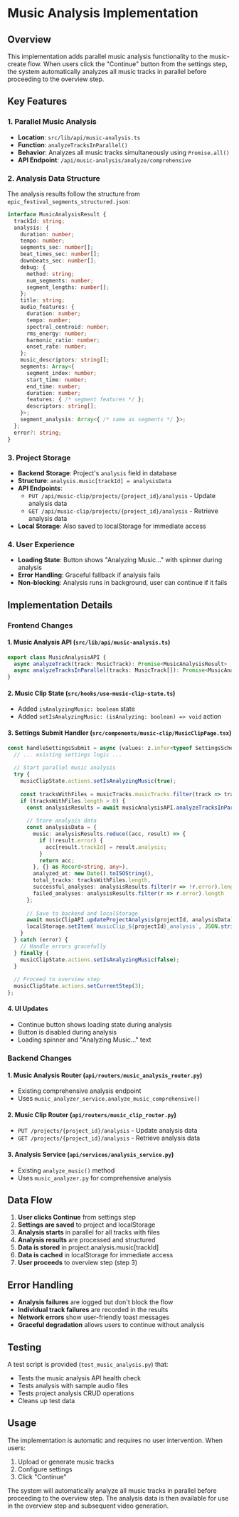 # Music Analysis Implementation

## Overview
This implementation adds parallel music analysis functionality to the music-create flow. When users click the "Continue" button from the settings step, the system automatically analyzes all music tracks in parallel before proceeding to the overview step.

## Key Features

### 1. Parallel Music Analysis
- **Location**: `src/lib/api/music-analysis.ts`
- **Function**: `analyzeTracksInParallel()`
- **Behavior**: Analyzes all music tracks simultaneously using `Promise.all()`
- **API Endpoint**: `/api/music-analysis/analyze/comprehensive`

### 2. Analysis Data Structure
The analysis results follow the structure from `epic_festival_segments_structured.json`:
```typescript
interface MusicAnalysisResult {
  trackId: string;
  analysis: {
    duration: number;
    tempo: number;
    segments_sec: number[];
    beat_times_sec: number[];
    downbeats_sec: number[];
    debug: {
      method: string;
      num_segments: number;
      segment_lengths: number[];
    };
    title: string;
    audio_features: {
      duration: number;
      tempo: number;
      spectral_centroid: number;
      rms_energy: number;
      harmonic_ratio: number;
      onset_rate: number;
    };
    music_descriptors: string[];
    segments: Array<{
      segment_index: number;
      start_time: number;
      end_time: number;
      duration: number;
      features: { /* segment features */ };
      descriptors: string[];
    }>;
    segment_analysis: Array<{ /* same as segments */ }>;
  };
  error?: string;
}
```

### 3. Project Storage
- **Backend Storage**: Project's `analysis` field in database
- **Structure**: `analysis.music[trackId] = analysisData`
- **API Endpoints**:
  - `PUT /api/music-clip/projects/{project_id}/analysis` - Update analysis data
  - `GET /api/music-clip/projects/{project_id}/analysis` - Retrieve analysis data
- **Local Storage**: Also saved to localStorage for immediate access

### 4. User Experience
- **Loading State**: Button shows "Analyzing Music..." with spinner during analysis
- **Error Handling**: Graceful fallback if analysis fails
- **Non-blocking**: Analysis runs in background, user can continue if it fails

## Implementation Details

### Frontend Changes

#### 1. Music Analysis API (`src/lib/api/music-analysis.ts`)
```typescript
export class MusicAnalysisAPI {
  async analyzeTrack(track: MusicTrack): Promise<MusicAnalysisResult>
  async analyzeTracksInParallel(tracks: MusicTrack[]): Promise<MusicAnalysisResult[]>
}
```

#### 2. Music Clip State (`src/hooks/use-music-clip-state.ts`)
- Added `isAnalyzingMusic: boolean` state
- Added `setIsAnalyzingMusic: (isAnalyzing: boolean) => void` action

#### 3. Settings Submit Handler (`src/components/music-clip/MusicClipPage.tsx`)
```typescript
const handleSettingsSubmit = async (values: z.infer<typeof SettingsSchema>) => {
  // ... existing settings logic ...
  
  // Start parallel music analysis
  try {
    musicClipState.actions.setIsAnalyzingMusic(true);
    
    const tracksWithFiles = musicTracks.musicTracks.filter(track => track.file);
    if (tracksWithFiles.length > 0) {
      const analysisResults = await musicAnalysisAPI.analyzeTracksInParallel(tracksWithFiles);
      
      // Store analysis data
      const analysisData = {
        music: analysisResults.reduce((acc, result) => {
          if (!result.error) {
            acc[result.trackId] = result.analysis;
          }
          return acc;
        }, {} as Record<string, any>),
        analyzed_at: new Date().toISOString(),
        total_tracks: tracksWithFiles.length,
        successful_analyses: analysisResults.filter(r => !r.error).length,
        failed_analyses: analysisResults.filter(r => r.error).length
      };
      
      // Save to backend and localStorage
      await musicClipAPI.updateProjectAnalysis(projectId, analysisData);
      localStorage.setItem(`musicClip_${projectId}_analysis`, JSON.stringify(analysisData));
    }
  } catch (error) {
    // Handle errors gracefully
  } finally {
    musicClipState.actions.setIsAnalyzingMusic(false);
  }
  
  // Proceed to overview step
  musicClipState.actions.setCurrentStep(3);
};
```

#### 4. UI Updates
- Continue button shows loading state during analysis
- Button is disabled during analysis
- Loading spinner and "Analyzing Music..." text

### Backend Changes

#### 1. Music Analysis Router (`api/routers/music_analysis_router.py`)
- Existing comprehensive analysis endpoint
- Uses `music_analyzer_service.analyze_music_comprehensive()`

#### 2. Music Clip Router (`api/routers/music_clip_router.py`)
- `PUT /projects/{project_id}/analysis` - Update analysis data
- `GET /projects/{project_id}/analysis` - Retrieve analysis data

#### 3. Analysis Service (`api/services/analysis_service.py`)
- Existing `analyze_music()` method
- Uses `music_analyzer.py` for comprehensive analysis

## Data Flow

1. **User clicks Continue** from settings step
2. **Settings are saved** to project and localStorage
3. **Analysis starts** in parallel for all tracks with files
4. **Analysis results** are processed and structured
5. **Data is stored** in project.analysis.music[trackId]
6. **Data is cached** in localStorage for immediate access
7. **User proceeds** to overview step (step 3)

## Error Handling

- **Analysis failures** are logged but don't block the flow
- **Individual track failures** are recorded in the results
- **Network errors** show user-friendly toast messages
- **Graceful degradation** allows users to continue without analysis

## Testing

A test script is provided (`test_music_analysis.py`) that:
- Tests the music analysis API health check
- Tests analysis with sample audio files
- Tests project analysis CRUD operations
- Cleans up test data

## Usage

The implementation is automatic and requires no user intervention. When users:
1. Upload or generate music tracks
2. Configure settings
3. Click "Continue"

The system will automatically analyze all music tracks in parallel before proceeding to the overview step. The analysis data is then available for use in the overview step and subsequent video generation.
